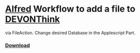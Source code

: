 # [Alfred](https://www.alfredapp.com) Workflow to add a file to [DEVONThink](http://www.devontechnologies.com)

via FileAction.
Change desired Database in the Applescript Part. 

### [Download](https://github.com/kbecker87/add-to-devonthink/blob/master/Add%20to%20DEVONThink.alfredworkflow?raw=true)
